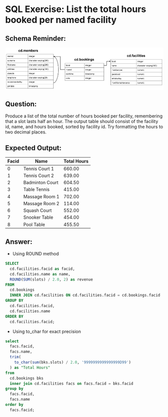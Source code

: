 # SQL Exercise: List the total hours booked per named facility

## Schema Reminder:

![Schema Diagram](../__resources/image.png)

## Question:

Produce a list of the total number of hours booked per facility, remembering that a slot lasts half an hour. The output table should consist of the facility id, name, and hours booked, sorted by facility id. Try formatting the hours to two decimal places.

## Expected Output:

| Facid | Name            | Total Hours |
| ----- | --------------- | ----------- |
| 0     | Tennis Court 1  | 660.00      |
| 1     | Tennis Court 2  | 639.00      |
| 2     | Badminton Court | 604.50      |
| 3     | Table Tennis    | 415.00      |
| 4     | Massage Room 1  | 702.00      |
| 5     | Massage Room 2  | 114.00      |
| 6     | Squash Court    | 552.00      |
| 7     | Snooker Table   | 454.00      |
| 8     | Pool Table      | 455.50      |

## Answer:
* Using ROUND method
```sql
SELECT
  cd.facilities.facid as facid,
  cd.facilities.name as name,
  ROUND(SUM(slots) / 2.0, 2) as revenue
FROM
  cd.bookings
  INNER JOIN cd.facilities ON cd.facilities.facid = cd.bookings.facid
GROUP BY
  cd.facilities.facid,
  cd.facilities.name
ORDER BY
  cd.facilities.facid;
```

* Using to_char for exact precision
```sql
select
  facs.facid,
  facs.name,
  trim(
    to_char(sum(bks.slots) / 2.0, '9999999999999999D99')
  ) as "Total Hours"
from
  cd.bookings bks
  inner join cd.facilities facs on facs.facid = bks.facid
group by
  facs.facid,
  facs.name
order by
  facs.facid;
```
